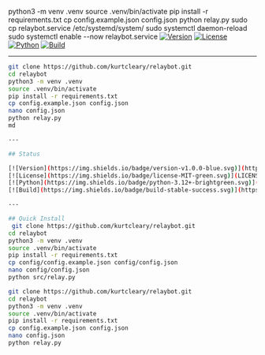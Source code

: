 python3 -m venv .venv
source .venv/bin/activate
pip install -r requirements.txt
cp config.example.json config.json
python relay.py
sudo cp relaybot.service /etc/systemd/system/
sudo systemctl daemon-reload
sudo systemctl enable --now relaybot.service
[![Version](https://img.shields.io/badge/version-v1.0.0-blue.svg)](https://github.com/kurtcleary/relaybot/releases)
[![License](https://img.shields.io/badge/license-MIT-green.svg)](LICENSE)
[![Python](https://img.shields.io/badge/python-3.12+-brightgreen.svg)](https://www.python.org/)
[![Build](https://img.shields.io/badge/build-stable-success.svg)](https://github.com/kurtcleary/relaybot)

---

```bash
git clone https://github.com/kurtcleary/relaybot.git
cd relaybot
python3 -m venv .venv
source .venv/bin/activate
pip install -r requirements.txt
cp config.example.json config.json
nano config.json
python relay.py
md

---

## Status

[![Version](https://img.shields.io/badge/version-v1.0.0-blue.svg)](https://github.com/kurtcleary/relaybot/releases)
[![License](https://img.shields.io/badge/license-MIT-green.svg)](LICENSE)
[![Python](https://img.shields.io/badge/python-3.12+-brightgreen.svg)](https://www.python.org/)
[![Build](https://img.shields.io/badge/build-stable-success.svg)](https://github.com/kurtcleary/relaybot)

---

## Quick Install
 git clone https://github.com/kurtcleary/relaybot.git 
cd relaybot 
python3 -m venv .venv 
source .venv/bin/activate 
pip install -r requirements.txt 
cp config/config.example.json config/config.json 
nano config/config.json 
python src/relay.py

git clone https://github.com/kurtcleary/relaybot.git
cd relaybot
python3 -m venv .venv
source .venv/bin/activate
pip install -r requirements.txt
cp config.example.json config.json
nano config.json
python relay.py
